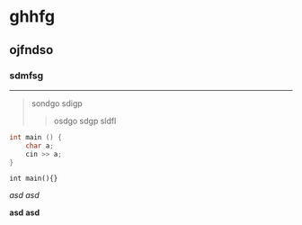 # ghhfg
## ojfndso
### sdmfsg

---
> sondgo
> sdigp
> > osdgo
> > sdgp
>sldfl

```c++
int main () {
    char a;
    cin >> a;
}
```
`int main(){}`

*asd*
_asd_

**asd** __asd__